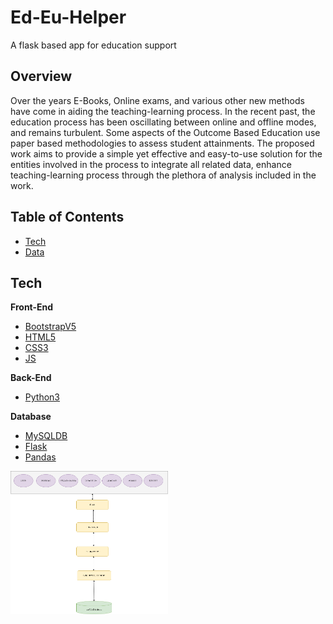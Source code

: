 # Ed-Eu-Helper
A flask based app for education support
## Overview

Over the years E-Books, Online exams, and various other new methods have come in aiding the teaching-learning process. In the recent past, the education process has been oscillating between online and offline modes, and remains turbulent. Some aspects of the Outcome Based Education use paper based methodologies to assess student attainments. The proposed work aims to provide a simple yet effective and easy-to-use solution for the entities involved in the process to integrate all related data, enhance teaching-learning process through the plethora of analysis included in the work.

## Table of Contents

- [Tech](#tech)<br/>
- [Data](#data)<br/>

## Tech


**Front-End**

- [BootstrapV5](https://getbootstrap.com/)
- [HTML5](https://en.wikipedia.org/wiki/HTML5)
- [CSS3](https://www.w3schools.com/css/)
- [JS](https://www.chartjs.org/)

**Back-End**

- [Python3](https://www.python.org/download/releases/3.0/)


**Database**

- [MySQLDB](https://mysqlclient.readthedocs.io/user_guide.html)
- [Flask](https://flask.palletsprojects.com/en/2.2.x/)
- [Pandas](https://pandas.pydata.org/docs/index.html)

<img src="https://github.com/sanjna10/Ed-Eu-Helper/blob/main/Images/architecturefyp.drawio.png" width="50%" height="50%">

